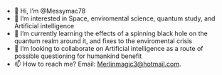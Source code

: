 - 👋 Hi, I’m @Messymac78
- 👀 I’m interested in Space, enviromental science, quantum study, and Artificial intelligence
- 🌱 I’m currently learning the effects of a spinning black hole on the quantum realm around it, and fixes to the enviromental crisis
- 💞️ I’m looking to collaborate on Artificial intelligence as a route of possible questioning for humankind benefit
- 📫 How to reach me? Email: Merlinmagic3@hotmail.com.
<!---
Thanks for getting to know me a little more, i would love to have a chat with ya
--->
